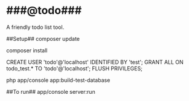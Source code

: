 ###@todo###
====
A friendly todo list tool.

##Setup##
composer update

composer install

CREATE USER 'todo'@'localhost' IDENTIFIED BY 'test';
GRANT ALL ON todo_test.* TO 'todo'@'localhost';
FLUSH PRIVILEGES;

php app/console app:build-test-database

##To run##
app/console server:run